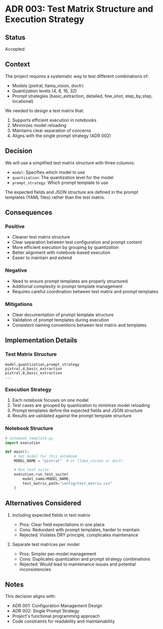 # ADR 003: Test Matrix Structure and Execution Strategy

## Status
Accepted

## Context
The project requires a systematic way to test different combinations of:
- Models (pixtral, llama_vision, doctr)
- Quantization levels (4, 8, 16, 32)
- Prompt strategies (basic_extraction, detailed, few_shot, step_by_step, locational)

We needed to design a test matrix that:
1. Supports efficient execution in notebooks
2. Minimizes model reloading
3. Maintains clear separation of concerns
4. Aligns with the single prompt strategy (ADR 002)

## Decision
We will use a simplified test matrix structure with three columns:
- `model`: Specifies which model to use
- `quantization`: The quantization level for the model
- `prompt_strategy`: Which prompt template to use

The expected fields and JSON structure are defined in the prompt templates (YAML files) rather than the test matrix.

## Consequences
### Positive
- Cleaner test matrix structure
- Clear separation between test configuration and prompt content
- More efficient execution by grouping by quantization
- Better alignment with notebook-based execution
- Easier to maintain and extend

### Negative
- Need to ensure prompt templates are properly structured
- Additional complexity in prompt template management
- Requires careful coordination between test matrix and prompt templates

### Mitigations
- Clear documentation of prompt template structure
- Validation of prompt templates during execution
- Consistent naming conventions between test matrix and templates

## Implementation Details
### Test Matrix Structure
```csv
model,quantization,prompt_strategy
pixtral,4,basic_extraction
pixtral,8,basic_extraction
...
```

### Execution Strategy
1. Each notebook focuses on one model
2. Test cases are grouped by quantization to minimize model reloading
3. Prompt templates define the expected fields and JSON structure
4. Results are validated against the prompt template structure

### Notebook Structure
```python
# notebook_template.py
import execution

def main():
    # Set model for this notebook
    MODEL_NAME = "pixtral"  # or llama_vision or doctr
    
    # Run test suite
    execution.run_test_suite(
        model_name=MODEL_NAME,
        test_matrix_path="config/test_matrix.csv"
    )
```

## Alternatives Considered
1. Including expected fields in test matrix
   - Pros: Clear field expectations in one place
   - Cons: Redundant with prompt templates, harder to maintain
   - Rejected: Violates DRY principle, complicates maintenance

2. Separate test matrices per model
   - Pros: Simpler per-model management
   - Cons: Duplicates quantization and prompt strategy combinations
   - Rejected: Would lead to maintenance issues and potential inconsistencies

## Notes
This decision aligns with:
- ADR 001: Configuration Management Design
- ADR 002: Single Prompt Strategy
- Project's functional programming approach
- Code constraints for readability and maintainability 